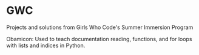 # GWC
Projects and solutions from Girls Who Code's Summer Immersion Program

Obamicon: Used to teach documentation reading, functions, and for loops with lists and indices in Python. 
